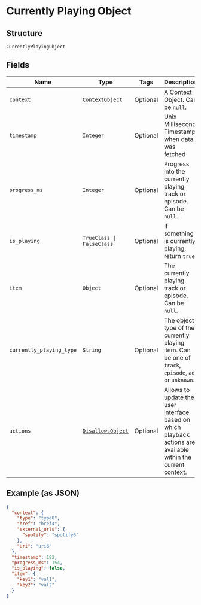 
# Currently Playing Object

## Structure

`CurrentlyPlayingObject`

## Fields

| Name | Type | Tags | Description |
|  --- | --- | --- | --- |
| `context` | [`ContextObject`](../../doc/models/context-object.md) | Optional | A Context Object. Can be `null`. |
| `timestamp` | `Integer` | Optional | Unix Millisecond Timestamp when data was fetched |
| `progress_ms` | `Integer` | Optional | Progress into the currently playing track or episode. Can be `null`. |
| `is_playing` | `TrueClass \| FalseClass` | Optional | If something is currently playing, return `true`. |
| `item` | `Object` | Optional | The currently playing track or episode. Can be `null`. |
| `currently_playing_type` | `String` | Optional | The object type of the currently playing item. Can be one of `track`, `episode`, `ad` or `unknown`. |
| `actions` | [`DisallowsObject`](../../doc/models/disallows-object.md) | Optional | Allows to update the user interface based on which playback actions are available within the current context. |

## Example (as JSON)

```json
{
  "context": {
    "type": "type8",
    "href": "href4",
    "external_urls": {
      "spotify": "spotify6"
    },
    "uri": "uri6"
  },
  "timestamp": 182,
  "progress_ms": 154,
  "is_playing": false,
  "item": {
    "key1": "val1",
    "key2": "val2"
  }
}
```

